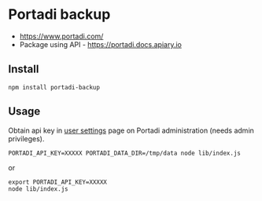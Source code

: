# Portadi backup

- https://www.portadi.com/
- Package using API - https://portadi.docs.apiary.io

## Install 

```
npm install portadi-backup
```

## Usage 

Obtain api key in [user settings](https://app.portadi.com/#!/settings) page on Portadi administration (needs admin privileges).

```
PORTADI_API_KEY=XXXXX PORTADI_DATA_DIR=/tmp/data node lib/index.js
```

or

```
export PORTADI_API_KEY=XXXXX
node lib/index.js
```
